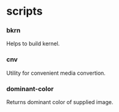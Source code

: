 scripts
======

### bkrn

Helps to build kernel.

### cnv

Utility for convenient media convertion.

### dominant-color

Returns dominant color of supplied image.
